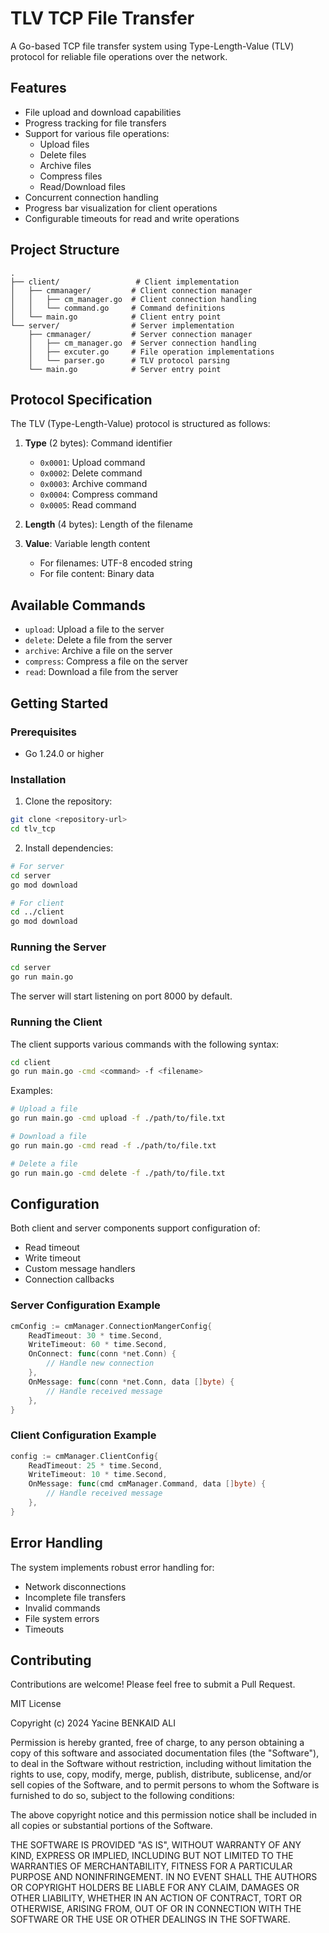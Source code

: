 # TLV TCP File Transfer

A Go-based TCP file transfer system using Type-Length-Value (TLV) protocol for reliable file operations over the network.

## Features

- File upload and download capabilities
- Progress tracking for file transfers
- Support for various file operations:
  - Upload files
  - Delete files
  - Archive files
  - Compress files
  - Read/Download files
- Concurrent connection handling
- Progress bar visualization for client operations
- Configurable timeouts for read and write operations

## Project Structure

```
.
├── client/                 # Client implementation
│   ├── cmmanager/         # Client connection manager
│   │   ├── cm_manager.go  # Client connection handling
│   │   └── command.go     # Command definitions
│   └── main.go            # Client entry point
└── server/                # Server implementation
    ├── cmmanager/         # Server connection manager
    │   ├── cm_manager.go  # Server connection handling
    │   ├── excuter.go     # File operation implementations
    │   └── parser.go      # TLV protocol parsing
    └── main.go            # Server entry point
```

## Protocol Specification

The TLV (Type-Length-Value) protocol is structured as follows:

1. **Type** (2 bytes): Command identifier
   - `0x0001`: Upload command
   - `0x0002`: Delete command
   - `0x0003`: Archive command
   - `0x0004`: Compress command
   - `0x0005`: Read command

2. **Length** (4 bytes): Length of the filename

3. **Value**: Variable length content
   - For filenames: UTF-8 encoded string
   - For file content: Binary data

## Available Commands

- `upload`: Upload a file to the server
- `delete`: Delete a file from the server
- `archive`: Archive a file on the server
- `compress`: Compress a file on the server
- `read`: Download a file from the server

## Getting Started

### Prerequisites

- Go 1.24.0 or higher

### Installation

1. Clone the repository:
```bash
git clone <repository-url>
cd tlv_tcp
```

2. Install dependencies:
```bash
# For server
cd server
go mod download

# For client
cd ../client
go mod download
```

### Running the Server

```bash
cd server
go run main.go
```

The server will start listening on port 8000 by default.

### Running the Client

The client supports various commands with the following syntax:

```bash
cd client
go run main.go -cmd <command> -f <filename>
```

Examples:

```bash
# Upload a file
go run main.go -cmd upload -f ./path/to/file.txt

# Download a file
go run main.go -cmd read -f ./path/to/file.txt

# Delete a file
go run main.go -cmd delete -f ./path/to/file.txt
```

## Configuration

Both client and server components support configuration of:

- Read timeout
- Write timeout
- Custom message handlers
- Connection callbacks

### Server Configuration Example

```go
cmConfig := cmManager.ConnectionMangerConfig{
    ReadTimeout: 30 * time.Second,
    WriteTimeout: 60 * time.Second,
    OnConnect: func(conn *net.Conn) {
        // Handle new connection
    },
    OnMessage: func(conn *net.Conn, data []byte) {
        // Handle received message
    },
}
```

### Client Configuration Example

```go
config := cmManager.ClientConfig{
    ReadTimeout: 25 * time.Second,
    WriteTimeout: 10 * time.Second,
    OnMessage: func(cmd cmManager.Command, data []byte) {
        // Handle received message
    },
}
```

## Error Handling

The system implements robust error handling for:
- Network disconnections
- Incomplete file transfers
- Invalid commands
- File system errors
- Timeouts

## Contributing

Contributions are welcome! Please feel free to submit a Pull Request.


MIT License

Copyright (c) 2024 Yacine BENKAID ALI

Permission is hereby granted, free of charge, to any person obtaining a copy
of this software and associated documentation files (the "Software"), to deal
in the Software without restriction, including without limitation the rights
to use, copy, modify, merge, publish, distribute, sublicense, and/or sell
copies of the Software, and to permit persons to whom the Software is
furnished to do so, subject to the following conditions:

The above copyright notice and this permission notice shall be included in all
copies or substantial portions of the Software.

THE SOFTWARE IS PROVIDED "AS IS", WITHOUT WARRANTY OF ANY KIND, EXPRESS OR
IMPLIED, INCLUDING BUT NOT LIMITED TO THE WARRANTIES OF MERCHANTABILITY,
FITNESS FOR A PARTICULAR PURPOSE AND NONINFRINGEMENT. IN NO EVENT SHALL THE
AUTHORS OR COPYRIGHT HOLDERS BE LIABLE FOR ANY CLAIM, DAMAGES OR OTHER
LIABILITY, WHETHER IN AN ACTION OF CONTRACT, TORT OR OTHERWISE, ARISING FROM,
OUT OF OR IN CONNECTION WITH THE SOFTWARE OR THE USE OR OTHER DEALINGS IN THE
SOFTWARE.
